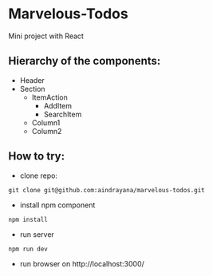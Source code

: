 # Marvelous-Todos
Mini project with React

## Hierarchy of the components:
- Header
- Section
  * ItemAction
    * AddItem
    * SearchItem
  * Column1
  * Column2

## How to try:
- clone repo:
```
git clone git@github.com:aindrayana/marvelous-todos.git
```
- install npm component
```
npm install
```
- run server
```
npm run dev
```
- run browser on http://localhost:3000/

